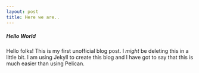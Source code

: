 ```yaml
---
layout: post
title: Here we are..
---
```


##### Hello World

Hello folks! This is my first unofficial blog post. I _might_ be deleting this in a little bit. I am using Jekyll to create this blog and I have got to say that this is much easier than using Pelican. 

